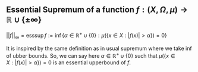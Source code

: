 ## Essential Supremum of a function $f:(X,\Omega,\mu)\rightarrow \mathbb{R}\cup \{\pm \infty\}$

$||f||_{\infty}=\operatorname{esssup} f:=\operatorname{inf}\{\alpha \in \mathbb{R}^+\cup \{0\}: \mu (\{x \in X:|f(x)|>\alpha\})=0\}$

It is inspired by the same definition as in usual supremum where we take inf of ubber bounds. So, we can say here $\alpha \in \mathbb{R}^+\cup \{0\} \text{ such that } \mu (\{x \in X:|f(x)|>\alpha\})=0$ is an essential upperbound of $f$.